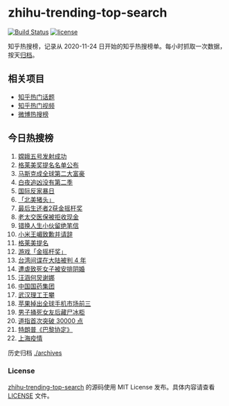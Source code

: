 # zhihu-trending-top-search

[![Build Status](https://github.com/justjavac/zhihu-trending-top-search/workflows/ci/badge.svg?branch=main)](https://github.com/justjavac/zhihu-trending-top-search/actions)
[![license](https://img.shields.io/github/license/justjavac/zhihu-trending-top-search)](https://github.com/justjavac/zhihu-trending-top-search/blob/main/LICENSE)

知乎热搜榜，记录从 2020-11-24 日开始的知乎热搜榜单。每小时抓取一次数据，按天[归档](./archives)。

## 相关项目

- [知乎热门话题](https://github.com/justjavac/zhihu-trending-hot-questions)
- [知乎热门视频](https://github.com/justjavac/zhihu-trending-hot-video)
- [微博热搜榜](https://github.com/justjavac/weibo-trending-hot-search)

## 今日热搜榜

<!-- BEGIN -->
<!-- 最后更新时间 Wed Nov 25 2020 21:03:28 GMT+0800 (CST) -->
1. [嫦娥五号发射成功](https://www.zhihu.com/search?q=嫦娥五号)
1. [格莱美奖提名名单公布](https://www.zhihu.com/search?q=格莱美)
1. [马斯克成全球第二大富豪](https://www.zhihu.com/search?q=马斯克)
1. [白夜追凶没有第二季](https://www.zhihu.com/search?q=白夜追凶第二季)
1. [国际反家暴日](https://www.zhihu.com/search?q=家暴)
1. [「北美猪头」](https://www.zhihu.com/search?q=北美猪头)
1. [最后生还者2获金摇杆奖 ](https://www.zhihu.com/search?q=金摇杆奖)
1. [老太交医保被拒收现金](https://www.zhihu.com/search?q=老人医保)
1. [错换人生小伙留绝笔信](https://www.zhihu.com/search?q=错换人生)
1. [小米王嵋致歉并请辞](https://www.zhihu.com/search?q=小米王嵋)
1. [格莱美提名](https://www.zhihu.com/search?q=格莱美)
1. [游戏「金摇杆奖」](https://www.zhihu.com/search?q=金摇杆奖)
1. [台湾间谍在大陆被判 4 年](https://www.zhihu.com/search?q=台湾间谍)
1. [遭虐致死女子被安排阴婚](https://www.zhihu.com/search?q=不孕女子阴婚)
1. [汪涵何炅谢娜](https://www.zhihu.com/search?q=何炅)
1. [中国国药集团](https://www.zhihu.com/search?q=国药集团)
1. [武汉理工王攀](https://www.zhihu.com/search?q=王攀)
1. [苹果掉出全球手机市场前三](https://www.zhihu.com/search?q=苹果)
1. [男子捅死女友后藏尸冰柜](https://www.zhihu.com/search?q=男子捅死女友)
1. [道指首次突破 30000 点](https://www.zhihu.com/search?q=道指)
1. [特朗普《巴黎协定》](https://www.zhihu.com/search?q=特朗普)
1. [上海疫情](https://www.zhihu.com/search?q=上海疫情)
<!-- END -->

历史归档 [./archives](./archives)

### License

[zhihu-trending-top-search](https://github.com/justjavac/zhihu-trending-top-search) 的源码使用 MIT License 发布。具体内容请查看 [LICENSE](./LICENSE) 文件。
